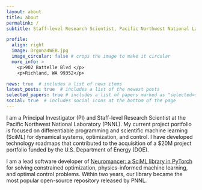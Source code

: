 ```yaml
---
layout: about
title: about
permalink: /
subtitle: Staff-level Research Scientist, Pacific Northwest National Laboratory

profile:
  align: right
  image: Drgona4WEB.jpg
  image_circular: false # crops the image to make it circular
  more_info: >
    <p>902 Battelle Blvd </p>
    <p>Richland, WA 99352</p>

news: true  # includes a list of news items
latest_posts: true  # includes a list of the newest posts
selected_papers: true # includes a list of papers marked as "selected={true}"
social: true  # includes social icons at the bottom of the page
---
```


I am a Principal Investigator (PI) and Staff-level Research Scientist at the Pacific Northwest National
Laboratory (PNNL). My current project portfolio is focused on differentiable programming and scientific
machine learning (SciML) for dynamical systems, optimization, and control.
I have developed technology roadmaps that contributed to the acquisition of 
a $20M project portfolio funded by the U.S. Department of Energy (DOE).

I am a lead software developer of [Neuromancer: a SciML library in PyTorch](https://github.com/pnnl/neuromancer) 
for solving constrained optimization, physics-informed machine learning, and optimal control problems. 
Within two years, our library became the most popular open-source repository released by PNNL.

